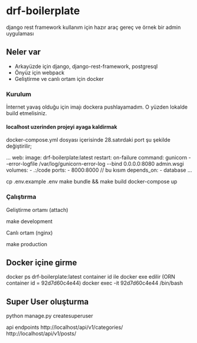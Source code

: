 # drf-boilerplate
django rest framework kullanım için hazır araç gereç ve örnek bir admin uygulaması

## Neler var
* Arkayüzde için django, django-rest-framework, postgresql
* Önyüz için webpack
* Geliştirme ve canlı ortam için docker

### Kurulum
İnternet yavaş olduğu için imajı dockera pushlayamadım. O yüzden lokalde build etmelisiniz.


#### localhost uzerinden projeyi ayaga kaldirmak
docker-compose.yml dosyası içerisinde 28.satırdaki port şu şekilde değiştirilir;


...
web:
    image: drf-boilerplate:latest
    restart: on-failure
    command: gunicorn --error-logfile /var/log/gunicorn-error-log --bind 0.0.0.0:8080 admin.wsgi
    volumes:
      - .:/code
    ports:
      - 8000:8000 // bu kısım
    depends_on:
      - database
...



cp .env.example .env
make bundle && make build
docker-compose up

### Çalıştırma
Geliştirme ortamı (attach)

make development 


Canlı ortam (nginx)

make production 


## Docker içine girme
docker ps
drf-boilerplate:latest container id ile docker exe edilir (ORN container id = 92d7d60c4e44)
docker exec -it 92d7d60c4e44 /bin/bash

## Super User oluşturma

python manage.py createsuperuser


api endpoints
http://localhost/api/v1/categories/
http://localhost/api/v1/posts/